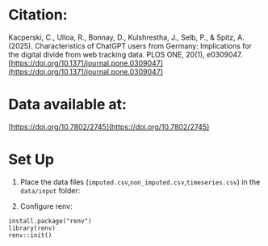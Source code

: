 # Citation:

Kacperski, C., Ulloa, R., Bonnay, D., Kulshrestha, J., Selb, P., & Spitz, A. (2025). Characteristics of ChatGPT users from Germany: Implications for the digital divide from web tracking data. PLOS ONE, 20(1), e0309047. [https://doi.org/10.1371/journal.pone.0309047](https://doi.org/10.1371/journal.pone.0309047)

# Data available at:

[https://doi.org/10.7802/2745](https://doi.org/10.7802/2745)

# Set Up

1. Place the data files (`imputed.csv`,`non_imputed.csv`,`timeseries.csv`) in the `data/input` folder:

2. Configure renv:

```
install.package("renv")
library(renv)
renv::init()
```

